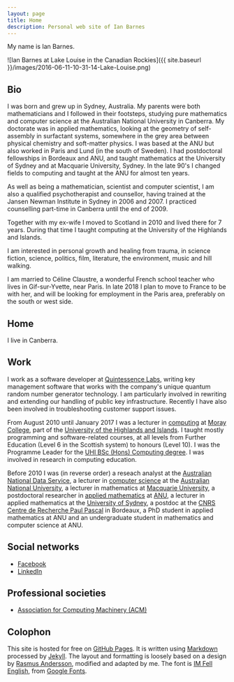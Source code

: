 ```yaml
---
layout: page
title: Home
description: Personal web site of Ian Barnes
---
```


My name is Ian Barnes.

![Ian Barnes at Lake Louise in the Canadian Rockies]({{ site.baseurl }}/images/2016-06-11-10-31-14-Lake-Louise.png)


Bio
---

I was born and grew up in Sydney, Australia. My parents were both mathematicians
and I followed in their footsteps, studying pure mathematics and computer
science at the Australian National University in Canberra. My doctorate was in
applied mathematics, looking at the geometry of self-assembly in surfactant
systems, somewhere in the grey area between physical chemistry and soft-matter
physics. I was based at the ANU but also worked in Paris and Lund (in the south
of Sweden). I had postdoctoral fellowships in Bordeaux and ANU, and taught
mathematics at the University of Sydney and at Macquarie University, Sydney. In
the late 90's I changed fields to computing and taught at the ANU for almost ten
years.

As well as being a mathematician, scientist and computer scientist, I am also a
qualified psychotherapist and counsellor, having trained at the Jansen Newman
Institute in Sydney in 2006 and 2007. I practiced counselling part-time in
Canberra until the end of 2009.

Together with my ex-wife I moved to Scotland in 2010 and lived there for 7
years. During that time I taught computing at the University of the Highlands
and Islands.

I am interested in personal growth and healing from trauma, in science fiction,
science, politics, film, literature, the environment, music and hill walking.

I am married to Céline Claustre, a wonderful French school teacher who lives in
Gif-sur-Yvette, near Paris. In late 2018 I plan to move to France to be with
her, and will be looking for employment in the Paris area, preferably on the
south or west side.


Home
----

I live in Canberra.


Work
----

I work as a software developer at [Quintessence Labs][qlabs], writing key
management software that works with the company's unique quantum random number
generator technology. I am particularly involved in rewriting and extending our
handling of public key infrastructure. Recently I have also been involved in
troubleshooting customer support issues.

[qlabs]: http://www.quintessencelabs.com/

From August 2010 until January 2017 I was a lecturer in [computing][] at
[Moray College][MC], part of the
[University of the Highlands and Islands][UHI]. I taught mostly programming and
software-related courses, at all levels from Further Education (Level 6 in the
Scottish system) to honours (Level 10). I was the Programme Leader for the
[UHI BSc (Hons) Computing degree][degree]. I was involved in research in
computing education.

[computing]: http://www.uhi.ac.uk/en/studying-at-uhi/computing
[MC]: http://www.moray.uhi.ac.uk/
[UHI]: http://www.uhi.ac.uk/en
[degree]: http://www.uhi.ac.uk/en/courses/bsc-hons-computing/

Before 2010 I was (in reverse order) a reseach analyst at the
[Australian National Data Service][ANDS], a lecturer in [computer science][DCS]
at the [Australian National University][ANU], a lecturer in mathematics at
[Macquarie University][MU], a postdoctoral researcher in
[applied mathematics][applied maths] at [ANU][], a lecturer in applied
mathematics at the [University of Sydney][USyd], a postdoc at the [CNRS][]
[Centre de Recherche Paul Pascal][CRPP] in Bordeaux, a PhD student in applied
mathematics at ANU and an undergraduate student in mathematics and computer
science at ANU.

[ANDS]: http://www.ands.org.au/
[DCS]: https://cs.anu.edu.au/
[ANU]: http://www.anu.edu.au/
[MU]: https://www.mq.edu.au/
[applied maths]: https://physics.anu.edu.au/appmaths/
[USyd]: https://sydney.edu.au/
[CNRS]: http://www.cnrs.fr/
[CRPP]: http://www.crpp-bordeaux.cnrs.fr/


Social networks
---------------

- [Facebook](http://www.facebook.com/barnes1463)
- [LinkedIn](http://www.linkedin.com/in/barnes1463)


Professional societies
----------------------

- [Association for Computing Machinery (ACM)](http://member.acm.org/~ian.barnes)


Colophon
--------

This site is hosted for free on [GitHub Pages][GP]. It is written using
[Markdown][MD] processed by [Jekyll][J]. The layout and formatting is loosely
based on a design by [Rasmus Andersson][rsms], modified and adapted by me. The
font is [IM Fell English][IMFE], from [Google Fonts][GF].

[GP]: http://pages.github.com/
[MD]: http://daringfireball.net/projects/markdown/
[J]: http://jekyllrb.com/
[rsms]: http://rsms.me/
[IMFE]: https://www.google.com/fonts/specimen/IM+Fell+English
[GF]: http://www.google.com/fonts

